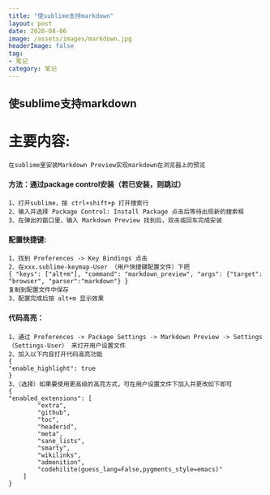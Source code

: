 ```yaml
---
title: "使sublime支持markdown"
layout: post
date: 2020-08-06
image: /assets/images/markdown.jpg
headerImage: false
tag:
- 笔记
category: 笔记
---
```


## 使sublime支持markdown

# 主要内容:

	在sublime里安装Markdown Preview实现markdown在浏览器上的预览

#### 方法：通过package control安装（若已安装，则跳过）

	1、打开sublime，按 ctrl+shift+p 打开搜索行
	2、输入并选择 Package Control: Install Package 点击后等待出现新的搜索框
	3、在弹出的窗口里，输入 Markdown Preview 找到后，双击或回车完成安装


#### 配置快捷键:
	1、找到 Preferences -> Key Bindings 点击
	2、在xxx.sublime-keymap-User （用户快捷键配置文件）下把
	{ "keys": ["alt+m"], "command": "markdown_preview", "args": {"target": "browser", "parser":"markdown"} }
	复制到配置文件中保存
	3、配置完成后按 alt+m 显示效果


#### 代码高亮：
	1、通过 Preferences -> Package Settings -> Markdown Preview -> Settings（Settings-User） 来打开用户设置文件
	2、加入以下内容打开代码高亮功能
	{
	"enable_highlight": true
	}
	3、（选择）如果要使用更高级的高亮方式，可在用户设置文件下加入并更改如下即可
	{
	"enabled_extensions": [
	        "extra", 
	        "github", 
	        "toc", 
	        "headerid", 
	        "meta", 
	        "sane_lists", 
	        "smarty", 
	        "wikilinks",
	        "admonition",
	        "codehilite(guess_lang=False,pygments_style=emacs)"
	    ]
	}